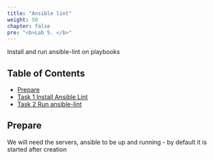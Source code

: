 ```yaml
---
title: "Ansible lint"
weight: 50
chapter: false
pre: "<b>Lab 5. </b>"
---
```


Install and run ansible-lint on playbooks

## Table of Contents

- [Prepare](#prepare)
- [Task 1 Install Ansible Lint](#task-1-install-ansible-lint)
- [Task 2 Run ansible-lint](#task-2-run-ansible-lint)

## Prepare

We will need the servers, ansible to be up and running - by default it is started after creation
